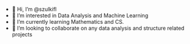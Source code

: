 - 👋 Hi, I’m @szulkifl
- 👀 I’m interested in Data Analysis and Machine Learning
- 🌱 I’m currently learning Mathematics and CS.
- 💞️ I’m looking to collaborate on any data analysis and structure related projects
  

<!---
szulkifl/szulkifl is a ✨ special ✨ repository because its `README.md` (this file) appears on your GitHub profile.
You can click the Preview link to take a look at your changes.
--->
